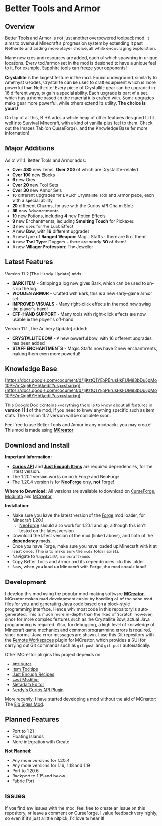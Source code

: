 # Better Tools and Armor

Overview
--------

Better Tools and Armor is not just another overpowered toolpack mod. It aims to overhaul Minecraft's progression system by extending it past Netherite and adding more player choice, all while encouraging exploration.

Many new ores and resources are added, each of which spawning in unique locations. Every tool/armor-set in the mod is designed to have a unique feel to it. For example, Sapphire tools can freeze your opponents!

**Crystallite** is the largest feature in the mod. Found underground, similarly to Amethyst Geodes, Crystallite can be used to craft equipment which is more powerful than Netherite! Every piece of Crystallite gear can be upgraded in 16 different ways, to gain a special ability. Each upgrade is part of a set, which has a theme based on the material it is crafted with. Some upgrades make gear more powerful, while others extend its utility. **The choice is yours!**

On top of all this, BT+A adds a whole heap of other features designed to fit well into Survival Minecraft, with a kind of vanilla-plus feel to them. Check out the [Images Tab](https://www.curseforge.com/minecraft/mc-mods/better-tools-and-armor/screenshots) (on CurseForge), and the [Knowledge Base](https://docs.google.com/document/d/1He8bRxTe3ZKKWorMC83HX3p8cEW-XAuF2V5gSBYK4fo/edit?usp=sharing) for more information!

Major Additions
---------------

As of v11.1, Better Tools and Armor adds:

*   **Over 480** new Items, **Over 200** of which are Crystallite-related
*   **Over 100** new Blocks
*   **6** new Ores
*   **Over 20** new Tool Sets
*   **Over 30** new Armor Sets
*   **16** different upgrades for EVERY Crystallite Tool and Armor piece, each with a special ability
*   **20** different Charms, for use with the Curios API Charm Slots
*   **85** new Advancements
*   **10** new Potions, including **4** new Potion Effects
*   **9** new Enchantments, including **Smelting Touch** for Pickaxes
*   **2** new uses for the Luck Effect
*   A new **Bow**, with **16** different upgrades
*   A new type of **Ranged Weapon**: Magic Staffs - there are **5** of them!
*   A new **Tool Type**: Daggers - there are nearly **30** of them!
*   A new **Villager Profession**: The Jeweller

Latest Features
---------------

Version 11.2 \[The Handy Update\] adds:

*   **BARK ITEM** - Stripping a log now gives Bark, which can be used to un-strip the log.
*   **WOODEN ARMOR** - Crafted with Bark, this is a new early-game armor set.
*   **IMPROVED VISUALS** - Many right-click effects in the mod now swing the player's hand!
*   **OFF-HAND SUPPORT** - Many tools with right-click effects are now usable in the player's off-hand.

Version 11.1 \[The Archery Update\] added:

*   **CRYSTALLITE BOW** - A new powerful bow, with 16 different upgrades, has been added!
*   **STAFF ENCHANTMENTS** - Magic Staffs now have 2 new enchantments, making them even more powerful!

Knowledge Base
--------------

[https://docs.google.com/document/d/1jKztQ1YEpPErusHkFUMrI3bDu6pMo10PE7mQgh6YHh0/edit?usp=sharing](https://docs.google.com/document/d/1jKztQ1YEpPErusHkFUMrI3bDu6pMo10PE7mQgh6YHh0/edit?usp=sharing)

This Google Doc contains everything there is to know about all features in **version 11.1** of the mod, if you need to know anything specific such as item stats. The version 11.2 version will be complete soon.

Feel free to use Better Tools and Armor in any modpacks you may create! This mod is made using [**MCreator**](https://mcreator.net/).

Download and Install
--------------------

**Important Information:**

*   [**Curios API**](https://www.curseforge.com/minecraft/mc-mods/curios/files?page=1&pageSize=20&gameVersionTypeId=1) and [**Just Enough Items**](https://www.curseforge.com/minecraft/mc-mods/jei/files/all?page=1&pageSize=20&gameVersionTypeId=1) are required dependencies, for the latest version.
*   The 1.20.1 version works on both Forge and NeoForge
*   The 1.20.4 version is for [**NeoForge**](https://neoforged.net/) only, **not** Forge!

**Where to Download:**
All versions are available to download on [CurseForge](https://www.curseforge.com/minecraft/mc-mods/better-tools-and-armor/files/all?page=1&pageSize=20), [Modrinth](https://modrinth.com/mod/better-tools-and-armor) and [MCreator](https://mcreator.net/modification/91216/better-tools-and-armor)

**Installation:**
* Make sure you have the latest version of the [Forge](https://files.minecraftforge.net/net/minecraftforge/forge/index_1.20.1.html) mod loader, for Minecraft 1.20.1
  * [NeoForge](https://neoforged.net/) should also work for 1.20.1 and up, although this isn't tested on the latest version.
* Download the latest version of the mod (linked above), and both of the **dependency** mods.
* Once you have Forge, make sure you have loaded up Minecraft with it at least once. This is to make sure the `mods` folder exists.
* Navigate to `%appdata%\.minecraft\mods`
* Copy Better Tools and Armor and its dependencies into this folder
* Now, when you load up Minecraft with Forge, the mod should load!

Development
-----------
I develop this mod using the popular mod-making software [**MCreator**](https://mcreator.net/).
MCreator makes mod development easier by handling all of the base mod files for you, and generating Java code based on a block-style programming interface. Hence why most code in this repository is auto-generated. This is much more in-depth than the likes of Scratch, however, since for more complex features such as the Crystallite Bow, actual Java programming is required. Also, for debugging, a high level of knowledge of Minecraft game mechanics and common programming errors is required, since normal Java error messages are shown.
I use this Git repository with the [Remote Workspaces](https://mcreator.net/plugin/97468/remote-workspaces-support-20232) plugin for MCreator, which provides a GUI for carrying out Git commands such as `git push` and `git pull` automatically.

Other MCreator plugins this project depends on:
* [Attributes](https://mcreator.net/plugin/103319/attributes-nerdy-edition)
* [Item Tooltips](https://mcreator.net/plugin/92306/item-tooltips)
* [Just Enough Recipes](https://mcreator.net/plugin/103347/just-enough-recipes)
* [Loot Modifier](https://mcreator.net/plugin/103828/loot-modifier)
* [Metadata Editor](https://mcreator.net/plugin/93503/metadata-editor)
* [Nerdy's Curios API Plugin](https://mcreator.net/plugin/90992/nerdys-curios-api-plugin)

More recently, I have started developing a mod without the aid of MCreator: The [Big Signs Mod](https://github.com/BlackCat64/big_signs_mod).

Planned Features
----------------

*   Port to 1.21
*   Floating Islands
*   More integration with Create

**Not Planned:**

*   Any more versions for 1.20.4
*   Any more versions for 1.16, 1.18 and 1.19
*   Port to 1.20.6
*   Backport to 1.15 and below
*   Fabric Port

Issues
------
If you find any issues with the mod, feel free to create an Issue on this repository, or leave a comment on CurseForge. I value feedback very highly, so even if it's just a little nitpick, I'd love to hear it!
